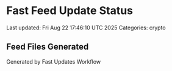 # Fast Feed Update Status
Last updated: Fri Aug 22 17:46:10 UTC 2025
Categories: crypto

## Feed Files Generated

Generated by Fast Updates Workflow
